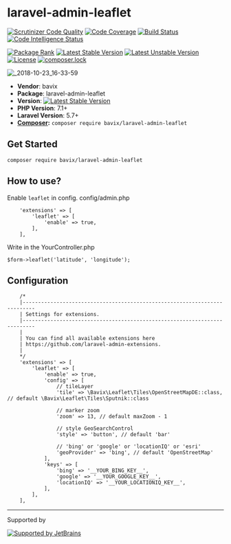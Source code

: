 laravel-admin-leaflet
======

[![Scrutinizer Code Quality](https://scrutinizer-ci.com/g/bavix/laravel-admin-leaflet/badges/quality-score.png?b=master)](https://scrutinizer-ci.com/g/bavix/laravel-admin-leaflet/?branch=master)
[![Code Coverage](https://scrutinizer-ci.com/g/bavix/laravel-admin-leaflet/badges/coverage.png?b=master)](https://scrutinizer-ci.com/g/bavix/laravel-admin-leaflet/?branch=master)
[![Build Status](https://scrutinizer-ci.com/g/bavix/laravel-admin-leaflet/badges/build.png?b=master)](https://scrutinizer-ci.com/g/bavix/laravel-admin-leaflet/build-status/master)
[![Code Intelligence Status](https://scrutinizer-ci.com/g/bavix/laravel-admin-leaflet/badges/code-intelligence.svg?b=master)](https://scrutinizer-ci.com/code-intelligence)

[![Package Rank](https://phppackages.org/p/bavix/laravel-admin-leaflet/badge/rank.svg)](https://packagist.org/packages/bavix/laravel-admin-leaflet)
[![Latest Stable Version](https://poser.pugx.org/bavix/laravel-admin-leaflet/v/stable)](https://packagist.org/packages/bavix/laravel-admin-leaflet)
[![Latest Unstable Version](https://poser.pugx.org/bavix/laravel-admin-leaflet/v/unstable)](https://packagist.org/packages/bavix/laravel-admin-leaflet)
[![License](https://poser.pugx.org/bavix/ip/license)](https://packagist.org/packages/bavix/laravel-admin-leaflet)
[![composer.lock](https://poser.pugx.org/bavix/laravel-admin-leaflet/composerlock)](https://packagist.org/packages/bavix/laravel-admin-leaflet)

![_2018-10-23_16-33-59](https://user-images.githubusercontent.com/5111255/47364262-8ad4fd00-d6e1-11e8-846f-8a44b59993ea.png)

* **Vendor**: bavix
* **Package**: laravel-admin-leaflet
* **Version**: [![Latest Stable Version](https://poser.pugx.org/bavix/laravel-admin-leaflet/v/stable)](https://packagist.org/packages/bavix/laravel-admin-leaflet)
* **PHP Version**: 7.1+ 
* **Laravel Version**: 5.7+ 
* **[Composer](https://getcomposer.org/):** `composer require bavix/laravel-admin-leaflet`

Get Started
---
```
composer require bavix/laravel-admin-leaflet
```

How to use?
---

Enable `leaflet` in config. config/admin.php
```
    'extensions' => [
        'leaflet' => [
            'enable' => true,
        ],
    ],
```

Write in the YourController.php
```
$form->leaflet('latitude', 'longitude');
```

Configuration
----

```
    /*
    |--------------------------------------------------------------------------
    | Settings for extensions.
    |--------------------------------------------------------------------------
    |
    | You can find all available extensions here
    | https://github.com/laravel-admin-extensions.
    |
    */
    'extensions' => [
        'leaflet' => [
            'enable' => true,
            'config' => [
                // tileLayer
                'tile' => \Bavix\Leaflet\Tiles\OpenStreetMapDE::class, // default \Bavix\Leaflet\Tiles\Sputnik::class

                // marker zoom
                'zoom' => 13, // default maxZoom - 1

                // style GeoSearchControl
                'style' => 'button', // default 'bar'

                // 'bing' or 'google' or 'locationIQ' or 'esri'
                'geoProvider' => 'bing', // default 'OpenStreetMap'
            ],
            'keys' => [
                'bing' => '__YOUR_BING_KEY__',
                'google' => '__YOUR_GOOGLE_KEY__',
                'locationIQ' => '__YOUR_LOCATIONIQ_KEY__',
            ],
        ],
    ],
```

---
Supported by

[![Supported by JetBrains](https://cdn.rawgit.com/bavix/development-through/46475b4b/jetbrains.svg)](https://www.jetbrains.com/)
